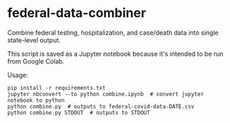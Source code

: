 # federal-data-combiner

Combine federal testing, hospitalization, and case/death data into single state-level output.

This script is saved as a Jupyter notebook because it's intended to be run from Google Colab.

Usage:
```shell script
pip install -r requirements.txt
jupyter nbconvert --to python combine.ipynb  # convert jupyter notebook to python
python combine.py  # outputs to federal-covid-data-DATE.csv
python combine.py STDOUT  # outputs to STDOUT
```

